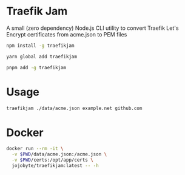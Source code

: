 # Traefik Jam

A small (zero dependency) Node.js CLI utility to convert Traefik Let's Encrypt certificates from acme.json to PEM files

```sh
npm install -g traefikjam

yarn global add traefikjam

pnpm add -g traefikjam
```

# Usage
```sh
traefikjam ./data/acme.json example.net github.com
```

# Docker
```sh
docker run --rm -it \
  -v $PWD/data/acme.json:/acme.json \
  -v $PWD/certs:/opt/app/certs \
  jojobyte/traefikjam:latest -- -h
```